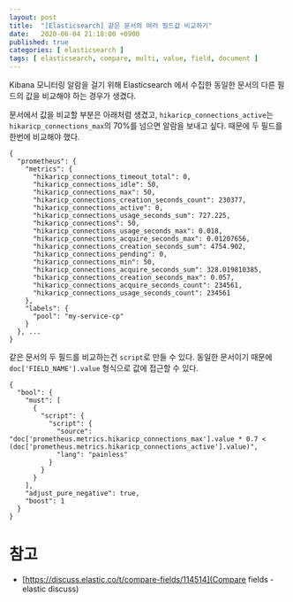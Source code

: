 ```yaml
---
layout: post
title:  "[Elasticsearch] 같은 문서의 여러 필드값 비교하기"
date:   2020-06-04 21:18:00 +0900
published: true
categories: [ elasticsearch ]
tags: [ elasticsearch, compare, multi, value, field, document ]
---
```


Kibana 모니터링 알람을 걸기 위해 Elasticsearch 에서 수집한 동일한 문서의 다른 필드의 값을 비교해야 하는 경우가 생겼다.

문서에서 값을 비교할 부분은 아래처럼 생겼고, `hikaricp_connections_active`는 `hikaricp_connections_max`의 70%를 넘으면 알람을 보내고 싶다. 때문에 두 필드를 한번에 비교해야 했다.

```
{
  "prometheus": {
    "metrics": {
      "hikaricp_connections_timeout_total": 0,
      "hikaricp_connections_idle": 50,
      "hikaricp_connections_max": 50,
      "hikaricp_connections_creation_seconds_count": 230377,
      "hikaricp_connections_active": 0,
      "hikaricp_connections_usage_seconds_sum": 727.225,
      "hikaricp_connections": 50,
      "hikaricp_connections_usage_seconds_max": 0.018,
      "hikaricp_connections_acquire_seconds_max": 0.01207656,
      "hikaricp_connections_creation_seconds_sum": 4754.902,
      "hikaricp_connections_pending": 0,
      "hikaricp_connections_min": 50,
      "hikaricp_connections_acquire_seconds_sum": 328.019810385,
      "hikaricp_connections_creation_seconds_max": 0.057,
      "hikaricp_connections_acquire_seconds_count": 234561,
      "hikaricp_connections_usage_seconds_count": 234561
    },
    "labels": {
      "pool": "my-service-cp"
    }
  }, ...
}
```

같은 문서의 두 필드를 비교하는건 `script`로 만들 수 있다. 동일한 문서이기 때문에 `doc['FIELD_NAME'].value` 형식으로 값에 접근할 수 있다.

```
{
  "bool": {
    "must": [
      {
        "script": {
          "script": {
            "source": "doc['prometheus.metrics.hikaricp_connections_max'].value * 0.7 < (doc['prometheus.metrics.hikaricp_connections_active'].value)",
            "lang": "painless"
          }
        }
      }
    ],
    "adjust_pure_negative": true,
    "boost": 1
  }
}
```


# 참고

- [https://discuss.elastic.co/t/compare-fields/114514](Compare fields - elastic discuss)
